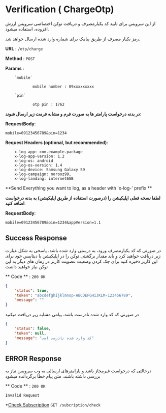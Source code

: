
# Verification ( ChargeOtp)

از این سرویس برای تایید کد یکبارمصرف و دریافت توکن اختصاصی سرویس ارزش افزوده، استفاده میشود.

رمز یکبار مصرف از طریق پیامک برای شماره وارد شده ارسال خواهد شد.

**URL** : `/otp/charge`


**Method** : `POST`


**Params** : 
        
        `mobile`
        
                mobile number : 09xxxxxxxxx
        
        `pin`
        
                otp pin : 1762
        
**در بدنه درخواست پارامتر ها به صورت فرم و مشابه فرمت زیر ارسال شوند**:

**RequestBody**: 

```
mobile=09123456789&pin=1234

```

**Request Headers (optional, but recommended)**:
```
    x-log-app: com.example.package
    x-log-app-version: 1.2
    x-log-os: android
    x-log-os-version: 1.4
    x-log-device: Samsung Galaxy S9
    x-log-campaign: norooz99,
    x-log-landing: internet6GB
```

**Send Everything you want to log, as a header with 'x-log-' prefix **

**لطفا نسخه فعلی اپلیکیشن را (درصورت استفاده از طریق اپلیکیشن) به بدنه درخواست اضافه کنید**:

**RequestBody**: 

```
mobile=09123456789&pin=1234&appVersion=1.1

```


## Success Response

در صورتی که کد یکبارمصرف ورود، به درستی وارد شده باشد، پاسخی به شکل عبارت زیر دریافت خواهید کرد
و باید مقدار برگشتی توکن را در اپلیکیشن یا دیتابیس خود برای این کاربر ذخیره کنید
برای چک کردن وضعیت عضویت کاربر در زمان های دیگر به این توکن نیاز خواهید داشت


** Code ** : `200 OK`


```json
{
    "status": true,
    "token": "abcdefghijklmnop-ABCDEFGHIJKLM-123456789",
    "message": ""
}
```

در صورتی که کد وارد شده نادرست باشد، پیامی مشابه زیر دریافت میکنید


```json
{
    "status": false,
    "token": null,
    "message": "کد وارد شده نادرست است"
}
```

## ERROR Response

درحالتی که درخواست غیرمجاز باشد و پارامترهای ارسالی به وب سرویس نیاز به بررسی داشته باشند، متن پیام خطا برگردانده میشود

** Code ** : `200 OK`

`Invalid Request`



*[Check Subscription](checkSub.md) `GET /subcription/check`
